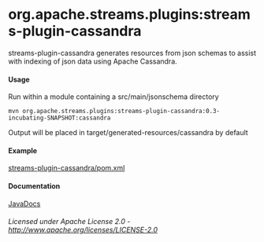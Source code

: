 org.apache.streams.plugins:streams-plugin-cassandra
===================================================

streams-plugin-cassandra generates resources from json schemas to assist with indexing of json data using Apache Cassandra.

#### Usage

Run within a module containing a src/main/jsonschema directory

    mvn org.apache.streams.plugins:streams-plugin-cassandra:0.3-incubating-SNAPSHOT:cassandra

Output will be placed in target/generated-resources/cassandra by default

#### Example

[streams-plugin-cassandra/pom.xml](streams-plugin-cassandra/pom.xml "streams-plugin-cassandra/pom.xml")

#### Documentation

[JavaDocs](apidocs/index.html "JavaDocs")

###### Licensed under Apache License 2.0 - http://www.apache.org/licenses/LICENSE-2.0